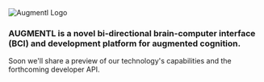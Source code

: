 <img src="https://i.imgur.com/f3MCvwx.png" title="Augmentl Logo" />

### **AUGMENTL** is a novel bi-directional brain-computer interface (BCI) and development platform for augmented cognition.

Soon we'll share a preview of our technology's capabilities and the forthcoming developer API.
